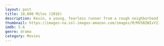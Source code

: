 ```yaml
---
layout: post
title: 10,000 Miles (2016)
description: Kevin, a young, fearless runner from a rough neighborhood in Taiwan, falls in love with his tough coach Ellie. When Ellie becomes sick and distant, Kevin fights to survive and conquer the famous 10,000 Miles Silk Road Ultramarathon in order to win her heart.
thumbnail: https://images-na.ssl-images-amazon.com/images/M/MV5BZWIxY2IwNmItNzY4NC00YWE0LTlhN2MtNDMwZjRlNzZiNGE2L2ltYWdlL2ltYWdlXkEyXkFqcGdeQXVyMjYwNzU1MDQ@._V1_QL50_.jpg
imdb: 5.6
genre: drama
category: Movies
---
```

